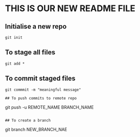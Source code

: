 # THIS IS OUR NEW README FILE

## Initialise a new repo
```
git init
```

## To stage all files
```
git add *
```

## To commit staged files
```
git commmit -m "meaningful message"

## To push commits to remote repo
```
git push -u REMOTE_NAME BRANCH_NAME
```

## To create a branch
```
git branch NEW_BRANCH_NAE
```


